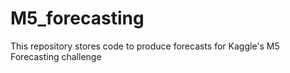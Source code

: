 # M5_forecasting
This repository stores code to produce forecasts for Kaggle's M5 Forecasting challenge
